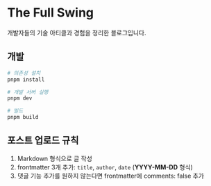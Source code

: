 # The Full Swing

개발자들의 기술 아티클과 경험을 정리한 블로그입니다.

## 개발

```bash
# 의존성 설치
pnpm install

# 개발 서버 실행
pnpm dev

# 빌드
pnpm build
```

## 포스트 업로드 규칙

1. Markdown 형식으로 글 작성
2. frontmatter 3개 추가: `title`, `author`, `date` (**YYYY-MM-DD** 형식)
3. 댓글 기능 추가를 원하지 않는다면 frontmatter에 comments: false 추가
